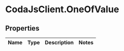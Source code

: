 # CodaJsClient.OneOfValue

## Properties
Name | Type | Description | Notes
------------ | ------------- | ------------- | -------------

